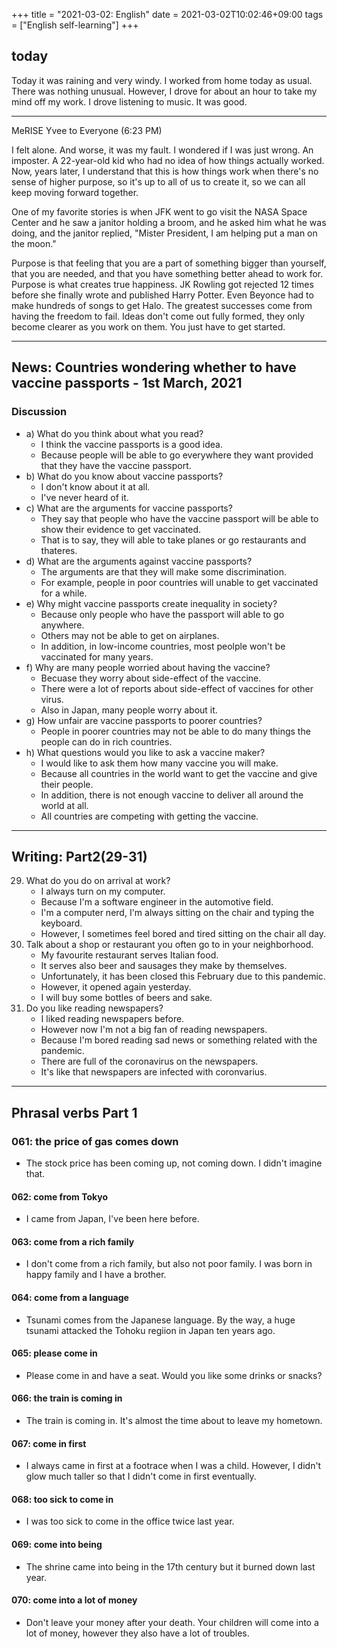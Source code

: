 +++
title =  "2021-03-02: English"
date = 2021-03-02T10:02:46+09:00
tags = ["English self-learning"]
+++

## today

Today it was raining and very windy.
I worked from home today as usual.
There was nothing unusual.
However, I drove for about an hour to take my mind off my work.
I drove listening to music.
It was good.

- - -

MeRISE Yvee to Everyone (6:23 PM)

I felt alone.
And worse,
it was my fault.
I wondered if I was just wrong.
An imposter.
A 22-year-old kid who had no idea of how things actually worked.
Now, years later, I understand that this is how things work 
when there's no sense of higher purpose,
so it's up to all of us to create it,
so we can all keep moving forward together.

One of my favorite stories is
when JFK went to go visit the NASA Space Center and he saw a janitor
holding a broom, and he asked him what he was doing, and the janitor replied,
"Mister President, I am helping put a man on the moon."

Purpose is that feeling that you are a part of something bigger than yourself,
that you are needed, and that you have something better ahead to work for.
Purpose is what creates true happiness.
JK Rowling got rejected 12 times before she finally wrote and published Harry Potter.
Even Beyonce had to make hundreds of songs to get Halo.
The greatest successes come from having the freedom to fail.
Ideas don't come out fully formed, they only become clearer as you work on them.
You just have to get started.


- - -

## News: Countries wondering whether to have vaccine passports - 1st March, 2021

### Discussion

* a) What do you think about what you read?
    - I think the vaccine passports is a good idea.
    - Because people will be able to go everywhere they want provided that they have the vaccine passport.
* b) What do you know about vaccine passports?
    - I don't know about it at all.
    - I've never heard of it.
* c) What are the arguments for vaccine passports?
    - They say that people who have the vaccine passport will be able to show their evidence to get vaccinated.
    - That is to say, they will able to take planes or go restaurants and thateres.
* d) What are the arguments against vaccine passports?
    - The arguments are that they will make some discrimination.
    - For example, people in poor countries will unable to get vaccinated for a while.
* e) Why might vaccine passports create inequality in society?
    - Because only people who have the passport will able to go anywhere.
    - Others may not be able to get on airplanes.
    - In addition, in low-income countries, most peolple won't be vaccinated for many years.
* f) Why are many people worried about having the vaccine?
    - Becuase they worry about side-effect of the vaccine.
    - There were a lot of reports about side-effect of vaccines for other virus.
    - Also in Japan, many people worry about it.
* g) How unfair are vaccine passports to poorer countries?
    - People in poorer countries may not be able to do many things the people can do in rich countries.
* h) What questions would you like to ask a vaccine maker?
    - I would like to ask them how many vaccine you will make.
    - Because all countries in the world want to get the vaccine and give their people.
    - In addition, there is not enough vaccine to deliver all around the world at all.
    - All countries are competing with getting the vaccine.

- - -

## Writing: Part2(29-31)

29. What do you do on arrival at work?
    - I always turn on my computer.
    - Because I'm a software engineer in the automotive field.
    - I'm a computer nerd, I'm always sitting on the chair and typing the keyboard.
    - However, I sometimes feel bored and tired sitting on the chair all day.
30. Talk about a shop or restaurant you often go to in your neighborhood.
    - My favourite restaurant serves Italian food.
    - It serves also beer and sausages they make by themselves.
    - Unfortunately, it has been closed this February due to this pandemic.
    - However, it opened again yesterday.
    - I will buy some bottles of beers and sake.
31. Do you like reading newspapers?
    - I liked reading newspapers before.
    - However now I'm not a big fan of reading newspapers.
    - Because I'm bored reading sad news or something related with the pandemic.
    - There are full of the coronavirus on the newspapers.
    - It's like that newspapers are infected with coronvarius.

- - -

## Phrasal verbs Part 1

### 061: the price of gas **comes down**

* The stock price has been coming up, not coming down.
    I didn't imagine that.

#### 062: **come from** Tokyo

* I came from Japan, I've been here before.

#### 063: **come from** a rich family

* I don't come from a rich family, but also not poor family.
    I was born in happy family and I have a brother.

#### 064: **come from** a language

* Tsunami comes from the Japanese language.
    By the way, a huge tsunami attacked the Tohoku regiion in Japan ten years ago.

#### 065: please **come in**

* Please come in and have a seat.
    Would you like some drinks or snacks?

#### 066: the train is **coming in**

* The train is coming in. It's almost the time about to leave my hometown.

#### 067: **come in** first

* I always came in first at a footrace when I was a child.
    However, I didn't glow much taller so that I didn't come in first eventually.

#### 068: too sick to **come in**

* I was too sick to come in the office twice last year.

#### 069: **come into** being

* The shrine came into being in the 17th century but it burned down last year.

#### 070: **come into** a lot of money

* Don't leave your money after your death.
    Your children will come into a lot of money, however they also have a lot of troubles.
